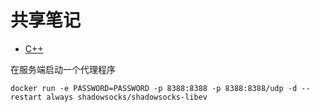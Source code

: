 # 共享笔记

- [C++](C++)


在服务端启动一个代理程序
```
docker run -e PASSWORD=PASSWORD -p 8388:8388 -p 8388:8388/udp -d --restart always shadowsocks/shadowsocks-libev
```

